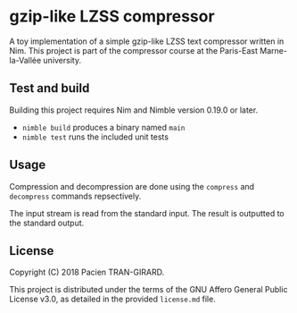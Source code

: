gzip-like LZSS compressor
===========================

A toy implementation of a simple gzip-like LZSS text compressor written in Nim.
This project is part of the compressor course at the Paris-East Marne-la-Vallée university.


Test and build
--------------

Building this project requires Nim and Nimble version 0.19.0 or later.

* `nimble build` produces a binary named `main`
* `nimble test` runs the included unit tests


Usage
-----

Compression and decompression are done using the `compress` and `decompress` commands repsectively.

The input stream is read from the standard input.
The result is outputted to the standard output.


License
-------

Copyright (C) 2018 Pacien TRAN-GIRARD.

This project is distributed under the terms of the GNU Affero General Public License v3.0, as detailed in the provided `license.md` file.


